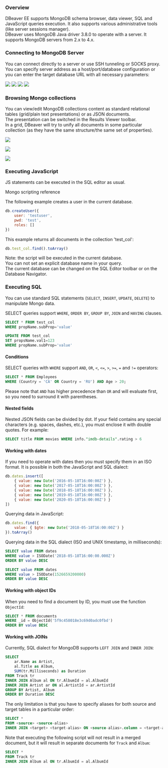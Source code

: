 ### Overview
DBeaver EE supports MongoDB schema browser, data viewer, SQL and JavaScript queries execution. 
It also supports various administrative tools (like server sessions manager).  
DBeaver uses MongoDB Java driver 3.8.0 to operate with a server. It supports MongoDB servers from 2.x to 4.x.  

### Connecting to MongoDB Server
You can connect directly to a server or use SSH tunneling or SOCKS proxy.  
You can specify server address as a host/port/database configuration or you can enter the target database URL with all necessary parameters:

![](images/database/mongodb/mongodb-connection-init.png)
![](images/database/mongodb/mongodb-connection-url.png)
![](images/database/mongodb/mongodb-connection-props.png)
![](images/database/mongodb/mongodb-connection-ssh.png)

### Browsing Mongo collections

You can view/edit MongoDB collections content as standard relational tables (grid/plain text presentations) or as JSON documents.  
The presentation can be switched in the Results Viewer toolbar.  
In a grid, DBeaver will try to unify all documents in some particular collection (as they have the same structure/the same set of properties).  

![](images/database/mongodb/mongodb-data-json.png)

![](images/database/mongodb/mongodb-data-grid.png)

![](images/database/mongodb/mongodb-data-edit.png)

### Executing JavaScript
JS statements can be executed in the SQL editor as usual.

Mongo scripting reference

The following example creates a user in the current database.
```js
db.createUser({
    user: 'testuser',
    pwd: 'test',
    roles: []
})
```

This example returns all documents in the collection 'test_col':
```js
db.test_col.find().toArray()
```

Note: the script will be executed in the current database.  
You can not set an explicit database name in your query.  
The current database can be changed on the SQL Editor toolbar or on the Database Navigator.  

### Executing SQL
You can use standard SQL statements (`SELECT`, `INSERT`, `UPDATE`, `DELETE`) to manipulate Mongo data.

SELECT queries support `WHERE`, `ORDER BY`, `GROUP BY`, `JOIN` and `HAVING` clauses.

```sql
SELECT * FROM test_col 
WHERE propName.subProp='value'

UPDATE FROM test_col 
SET propsName.val1=123
WHERE propName.subProp='value'
```

#### Conditions
SELECT queries with `WHERE` support `AND`, `OR`, `<`, `<=`, `>`, `>=`, `=` and `!=` operators:

```sql
SELECT * FROM Employees
WHERE (Country = 'CA' OR Country = 'RU') AND Age > 20;
```
Please note that `AND` has higher precedence than `OR` and will evaluate first, so you need to surround it with parentheses.

#### Nested fields
Nested JSON fields can be divided by dot.
If your field contains any special characters (e.g. spaces, dashes, etc.), you must enclose it with double quotes. For example:
```sql
SELECT title FROM movies WHERE info."imdb-details".rating > 6
```

#### Working with dates

If you need to operate with dates then you must specify them in an ISO format. It is possible in both the JavaScript and SQL dialect:
```js
db.dates.insert([
    { value: new Date('2016-05-18T16:00:00Z') },
    { value: new Date('2017-05-18T16:00:00Z') },
    { value: new Date('2018-05-18T16:00:00Z') },
    { value: new Date('2019-05-18T16:00:00Z') },
    { value: new Date('2020-05-18T16:00:00Z') }	
])
```

Querying data in JavaScript:
```js
db.dates.find({
    value: { $gte: new Date('2018-05-18T16:00:00Z') }
}).toArray()
```

Querying data in the SQL dialect (ISO and UNIX timestamp, in milliseconds):
```sql
SELECT value FROM dates
WHERE value > ISODate('2018-05-18T16:00:00.000Z')
ORDER BY value DESC

SELECT value FROM dates
WHERE value > ISODate(1526659200000)
ORDER BY value DESC
```

#### Working with object IDs

When you need to find a document by ID, you must use the function `ObjectId`:

```sql
SELECT * FROM documents
WHERE _id = ObjectId('5f9c458018e3c69d0adc0fbd')
ORDER BY value DESC
```

#### Working with JOINs

Currently, SQL dialect for MongoDB supports `LEFT JOIN` and `INNER JOIN`:

```sql
SELECT
    ar.Name as Artist,
    al.Title as Album,
    SUM(tr.Milliseconds) as Duration
FROM Track tr
INNER JOIN Album al ON tr.AlbumId = al.AlbumId
INNER JOIN Artist ar ON al.ArtistId = ar.ArtistId
GROUP BY Artist, Album
ORDER BY Duration DESC
```

The only limitation is that you have to specify aliases for both source and target tables in a particular order:
```sql
SELECT *
FROM <source> <source-alias>
INNER JOIN <target> <target-alias> ON <source-alias>.column = <target-alias>.column
```

Note that executing the following script will not result in a merged document, but it will result in separate documents for `Track` and `Album`:
```sql
SELECT *
FROM Track tr
INNER JOIN Album al ON tr.AlbumId = al.AlbumId
```